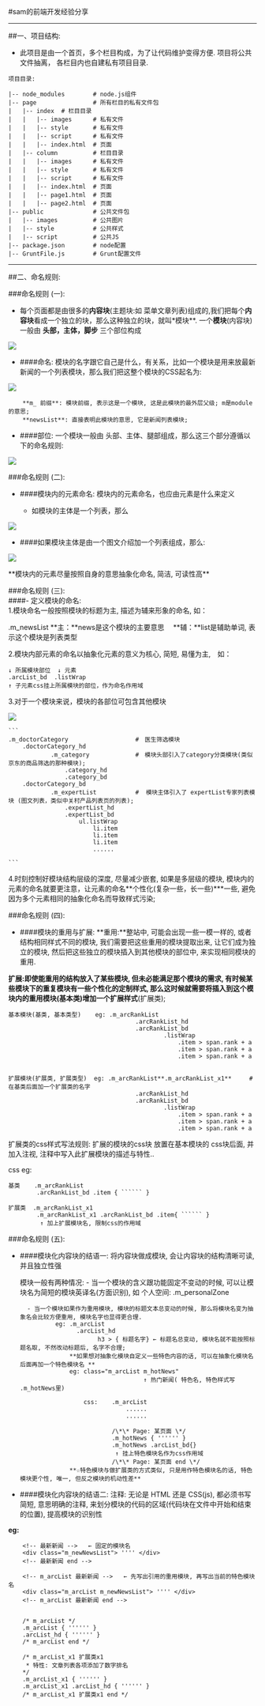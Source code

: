 #sam的前端开发经验分享
****************************************************************
##一、项目结构:
-    此项目是由一个首页，多个栏目构成，为了让代码维护变得方便. 项目将公共文件抽离， 各栏目内也自建私有项目目录.
    
    
```
项目目录:

|-- node_modules        # node.js组件
|-- page                # 所有栏目的私有文件包
|   |-- index  # 栏目目录
|   |   |-- images      # 私有文件
|   |   |-- style       # 私有文件
|   |   |-- script      # 私有文件
|   |   |-- index.html  # 页面
|   |-- column          # 栏目目录
|   |   |-- images      # 私有文件
|   |   |-- style       # 私有文件
|   |   |-- script      # 私有文件
|   |   |-- index.html  # 页面
|   |   |-- page1.html  # 页面
|   |   |-- page2.html  # 页面
|-- public              # 公共文件包
|   |-- images          # 公共图片
|   |-- style           # 公共样式
|   |-- script          # 公共JS
|-- package.json        # node配置
|-- GruntFile.js        # Grunt配置文件
```

**************************************************************************************************************

##二、命名规则:


###命名规则 (一):
- 每个页面都是由很多的**内容块**(主题块:如 菜单文章列表)组成的,我们把每个**内容块**看成一个独立的块，那么这种独立的块，就叫*模块**. 一个**模块**(内容块)一般由 **头部，主体，脚步** 三个部位构成  


<p>
    <img src="https://github.com/sammok/sam_zone/blob/master/markup_images/front_end_ruler/01.png" />
</p>



- ####命名: 模块的名字跟它自己是什么，有关系，比如一个模块是用来放最新新闻的一个列表模块，那么我们把这整个模块的CSS起名为:  
<p>
    <img src="https://github.com/sammok/sam_zone/blob/master/markup_images/front_end_ruler/02.jpg" />
</p>

        **m_ 前缀**: 模块前缀, 表示这是一个模块, 这是此模块的最外层父级; m是module的意思;  
        **newsList**: 直接表明此模块的意思, 它是新闻列表模块;  
        
        

- ####部位: 一个模块一般由 头部、主体、腿部组成，那么这三个部分遵循以下的命名规则:  
<p>
    <img src="https://github.com/sammok/sam_zone/blob/master/markup_images/front_end_ruler/03.jpg" />
</p>
            




###命名规则 (二):
- ####模块内的元素命名: 模块内的元素命名，也应由元素是什么来定义  

    - 如模块的主体是一个列表，那么
<p>
    <img src="https://github.com/sammok/sam_zone/blob/master/markup_images/front_end_ruler/04.jpg" />
</p>

- ####如果模块主体是由一个图文介绍加一个列表组成，那么:  
<p>
    <img src="https://github.com/sammok/sam_zone/blob/master/markup_images/front_end_ruler/05.jpg" />
</p>
    **模块内的元素尽量按照自身的意思抽象化命名, 简洁, 可读性高**    
        



###命名规则 (三):  
####- 定义模块的命名:  
1.模块命名一般按照模块的标题为主, 描述为辅来形象的命名, 如： 

.m_newsList    **主：**news是这个模块的主要意思  　**辅：**list是辅助单词, 表示这个模块是列表类型  

                
2.模块内部元素的命名以抽象化元素的意义为核心, 简短, 易懂为主,　如：  

```
↓ 所属模块部位  ↓ 元素  
.arcList_bd  .listWrap  
↑ 子元素css挂上所属模块的部位，作为命名作用域   

``` 
     
3.对于一个模块来说，模块的各部位可包含其他模块
<p>
    <img src="https://github.com/sammok/sam_zone/blob/master/markup_images/front_end_ruler/06.jpg" />
</p>
        
        
    ```
    .m_doctorCategory                   #　医生筛选模块
        .doctorCategory_hd
                .m_category             #　模块头部引入了category分类模块(类似京东的商品筛选的那种模块);
                    .category_hd
                    .category_bd
        .doctorCategory_bd
                .m_expertList           #  模块主体引入了 expertList专家列表模块 (图文列表，类似中关村产品列表页的列表);
                    .expertList_hd
                    .expertList_bd
                        ul.listWrap
                            li.item
                            li.item
                            li.item
                            ......
    
    ```
    
            
4.时刻控制好模块结构层级的深度, 尽量减少嵌套, 如果是多层级的模块, 模块内的元素的命名就要更注意，让元素的命名**个性化(复杂一些，长一些)***一些, 避免因为多个元素相同的抽象化命名而导致样式污染;
        
        
        
        
###命名规则 (四):  
- ####模块的重用与扩展:
**重用:**整站中, 可能会出现一些一模一样的, 或者结构相同样式不同的模块, 我们需要把这些重用的模块提取出来, 让它们成为独立的模块, 然后把这些独立的模块插入到其他模块的部位中, 来实现相同模块的重用. 

**扩展:**即使能重用的结构放入了某些模块, 但未必能满足那个模块的需求, 有时候某些模块下的重复模块有一些个性化的定制样式, 那么这时候就需要将插入到这个模块内的**重用模块(基本类)**增加一个**扩展样式**(扩展类); 

    基本模块(基类, 基本类型)    eg: .m_arcRankList
                                        .arcRankList_hd
                                        .arcRankList_bd
                                                .listWrap
                                                    .item > span.rank + a
                                                    .item > span.rank + a
                                                    .item > span.rank + a
             
                        
    扩展模块(扩展类, 扩展类型)  eg: .m_arcRankList**.m_arcRankList_x1**     # 在基类后面加一个扩展类的名字
                                        .arcRankList_hd
                                        .arcRankList_bd
                                                .listWrap
                                                    .item > span.rank + a
                                                    .item > span.rank + a
                                                    .item > span.rank + a            
                                                    
                                                    
扩展类的css样式写法规则:    扩展的模块的css块 放置在基本模块的 css块后面, 并加入注视, 注释中写入此扩展模块的描述与特性..    
 
css eg: 

    基类    .m_arcRankList
            .arcRankList_bd .item { `````` }
                
    扩展类  .m_arcRankList_x1
            .m_arcRankList_x1 .arcRankList_bd .item{ `````` }
             ↑ 加上扩展模块名, 限制css的作用域
             
             
   
             
###命名规则 (五):  
- ####模块化内容块的结语一:
    将内容块做成模块, 会让内容块的结构清晰可读, 并且独立性强

    模块一般有两种情况:
        - 当一个模块的含义跟功能固定不变动的时候, 可以让模块名为简短的模块英译名(方面识别), 如 个人空间: .m_personalZone
        
        - 当一个模块如果作为重用模块, 模块的标题文本总变动的时候, 那么将模块名变为抽象名会比较方便重用, 模块名字也显得更合理.
                eg: .m_arcList
                      .arcList_hd
                            h3 > { 标题名字} ← 标题名总变动, 模块名就不能按照标题名取, 不然改动标题后, 名字不合理;
                    **如果想对抽象化模块自定义一些特色内容的话, 可以在抽象化模块名后面再加一个特色模块名 **
                    eg: class="m_arcList m_hotNews"
                                         ↑ 热门新闻( 特色名, 特色样式写 .m_hotNews里)
                        
                        css:    .m_arcList
                                    ......  
                                    ......
                                    
                                /\*\* Page: 某页面 \*/
                                .m_hotNews { '''''' }
                                .m_hotNews .arcList_bd{}
                                 ↑ 挂上特色模块名作为css作用域
                                /\*\* Page: 某页面 end \*/
                    **☆特色模块与做扩展类的方式类似, 只是用作特色模块名的话, 特色模块更个性, 唯一, 但反之模块的机动性差**
 
 
                    
- ####模块化内容块的结语二:
    注释: 无论是 HTML 还是 CSS(js), 都必须书写 简短, 意思明确的注释, 来划分模块的代码的区域(代码块在文件中开始和结束的位置), 提高模块的识别性

**eg:**

        <!-- 最新新闻 -->   ← 固定的模块名
        <div class="m_newNewsList"> '''' </div>
        <!-- 最新新闻 end -->
        
        <!-- m_arcList 最新新闻 -->   ← 先写出引用的重用模块, 再写出当前的特色模块名
        <div class="m_arcList m_newNewsList"> '''' </div>
        <!-- m_arcList 最新新闻 end -->
        
        
        /* m_arcList */
        .m_arcList { '''''' }
        .arcList_hd { '''''' }
        /* m_arcList end */
        
        /* m_arcList_x1 扩展类x1
         * 特性: 文章列表各项添加了数字排名
        */
        .m_arcList_x1 { '''''' }
        .m_arcList_x1 .arcList_hd { '''''' }
        /* m_arcList_x1 扩展类x1 end */

